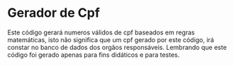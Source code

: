# Gerador de Cpf
 Este código gerará numeros válidos de cpf baseados em regras matemáticas,
 isto não significa que um cpf gerado por este código, irá constar no banco de dados dos orgãos responsáveis.
 Lembrando que este código foi gerado apenas para fins didáticos e para testes.
